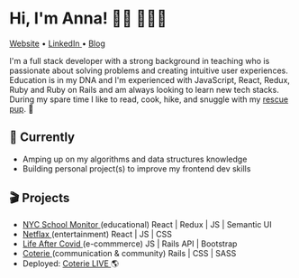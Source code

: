 # Hi, I'm Anna! 👋🏻 👩🏽‍💻

<centered><a href="https://annakim.dev">Website</a> • <a href="https://www.linkedin.com/in/devannakim/"> LinkedIn </a> • <a href="https://medium.com/@dear.hyunji">Blog</a></centered>

I'm a full stack developer with a strong background in teaching who is passionate about solving problems and creating intuitive user experiences. Education is in my DNA and I'm experienced with JavaScript, React, Redux, Ruby and Ruby on Rails and am always looking to learn new tech stacks. During my spare time I like to read, cook, hike, and snuggle with my <a href="https://www.instagram.com/coopersadventuresnyc/">rescue pup</a>. 🐶

## 🚧 Currently
* Amping up on my algorithms and data structures knowledge
* Building personal project(s) to improve my frontend dev skills 

## 🎬 Projects
- <a href="https://youtu.be/XhGUIsml7eE"> NYC School Monitor </a>(educational) React | Redux | JS | Semantic UI
- <a href="https://youtu.be/hAE1uylB2h4"> Netflax </a> (entertainment) React | JS | CSS
- <a href="https://youtu.be/Krfr_3usRQk"> Life After Covid </a>(e-commmerce) JS | Rails API | Bootstrap
- <a href="https://youtu.be/nC7PQP0Lf2o"> Coterie </a>(communication & community) Rails | CSS | SASS 
- Deployed: <a href="https://guarded-escarpment-91959.herokuapp.com/">Coterie LIVE </a> 🌎
